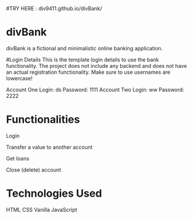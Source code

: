 #TRY HERE : div9411.github.io/divBank/

# divBank
divBank is a fictional and minimalistic online banking application.

#Login Details
This is the template login details to use the bank functionality. The project does not include any backend and does not have an actual registration functionality. Make sure to use usernames are lowercase!

Account One
Login: ds
Password: 1111
Account Two
Login: ww
Password: 2222

# Functionalities
Login

Transfer a value to another account

Get loans

Close (delete) account

# Technologies Used
HTML
CSS
Vanilla JavaScript

